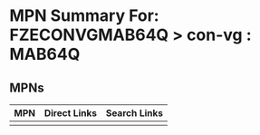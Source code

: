 



# MPN Summary For: FZECONVGMAB64Q > con-vg : MAB64Q

## MPNs
  

|MPN|Direct Links|Search Links|
| :--- | :--- | :--- |
||||
